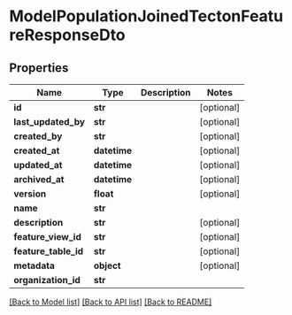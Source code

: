 # ModelPopulationJoinedTectonFeatureResponseDto

## Properties
Name | Type | Description | Notes
------------ | ------------- | ------------- | -------------
**id** | **str** |  | [optional] 
**last_updated_by** | **str** |  | [optional] 
**created_by** | **str** |  | [optional] 
**created_at** | **datetime** |  | [optional] 
**updated_at** | **datetime** |  | [optional] 
**archived_at** | **datetime** |  | [optional] 
**version** | **float** |  | [optional] 
**name** | **str** |  | 
**description** | **str** |  | [optional] 
**feature_view_id** | **str** |  | [optional] 
**feature_table_id** | **str** |  | [optional] 
**metadata** | **object** |  | [optional] 
**organization_id** | **str** |  | 

[[Back to Model list]](../README.md#documentation-for-models) [[Back to API list]](../README.md#documentation-for-api-endpoints) [[Back to README]](../README.md)

